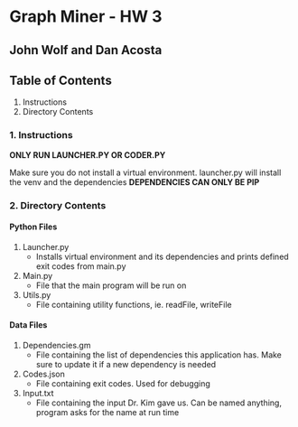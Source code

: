# Graph Miner - HW 3
## John Wolf and Dan Acosta

## Table of Contents
1. Instructions
2. Directory Contents

### 1. Instructions
**ONLY RUN LAUNCHER.PY OR CODER.PY**

Make sure you do not install a virtual environment. launcher.py will install the venv and the dependencies
**DEPENDENCIES CAN ONLY BE PIP**

### 2. Directory Contents

#### Python Files
1. Launcher.py
	- Installs virtual environment and its dependencies and prints defined exit codes from main.py
2. Main.py
	- File that the main program will be run on
3. Utils.py
	- File containing utility functions, ie. readFile, writeFile

#### Data Files
1. Dependencies.gm
	- File containing the list of dependencies this application has. Make sure to update it if a new dependency is needed
2. Codes.json
	- File containing exit codes. Used for debugging
3. Input.txt
	- File containing the input Dr. Kim gave us. Can be named anything, program asks for the name at run time


